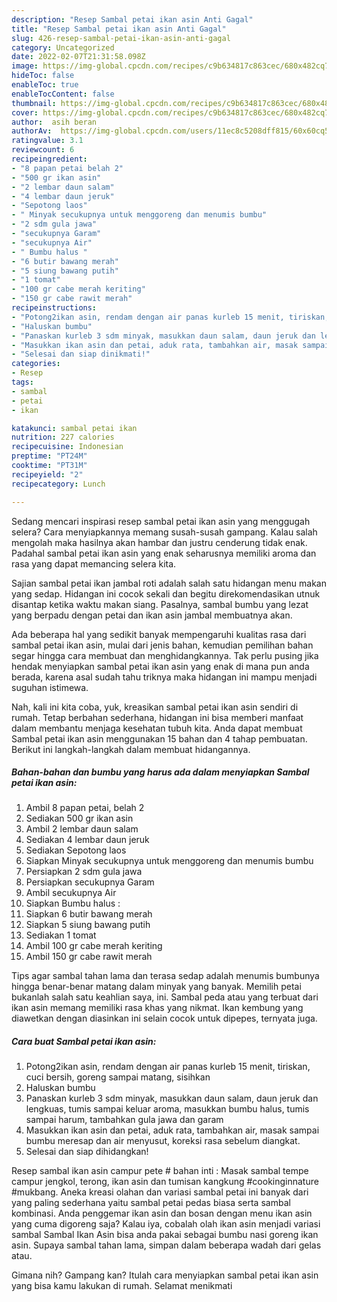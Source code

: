 ```yaml
---
description: "Resep Sambal petai ikan asin Anti Gagal"
title: "Resep Sambal petai ikan asin Anti Gagal"
slug: 426-resep-sambal-petai-ikan-asin-anti-gagal
category: Uncategorized
date: 2022-02-07T21:31:58.098Z
image: https://img-global.cpcdn.com/recipes/c9b634817c863cec/680x482cq70/sambal-petai-ikan-asin-foto-resep-utama.jpg
hideToc: false
enableToc: true
enableTocContent: false
thumbnail: https://img-global.cpcdn.com/recipes/c9b634817c863cec/680x482cq70/sambal-petai-ikan-asin-foto-resep-utama.jpg
cover: https://img-global.cpcdn.com/recipes/c9b634817c863cec/680x482cq70/sambal-petai-ikan-asin-foto-resep-utama.jpg
author:  asih beran
authorAv:  https://img-global.cpcdn.com/users/11ec8c5208dff815/60x60cq50/avatar.jpg
ratingvalue: 3.1
reviewcount: 6
recipeingredient:
- "8 papan petai belah 2"
- "500 gr ikan asin"
- "2 lembar daun salam"
- "4 lembar daun jeruk"
- "Sepotong laos"
- " Minyak secukupnya untuk menggoreng dan menumis bumbu"
- "2 sdm gula jawa"
- "secukupnya Garam"
- "secukupnya Air"
- " Bumbu halus "
- "6 butir bawang merah"
- "5 siung bawang putih"
- "1 tomat"
- "100 gr cabe merah keriting"
- "150 gr cabe rawit merah"
recipeinstructions:
- "Potong2ikan asin, rendam dengan air panas kurleb 15 menit, tiriskan, cuci bersih, goreng sampai matang, sisihkan"
- "Haluskan bumbu"
- "Panaskan kurleb 3 sdm minyak, masukkan daun salam, daun jeruk dan lengkuas, tumis sampai keluar aroma, masukkan bumbu halus, tumis sampai harum, tambahkan gula jawa dan garam"
- "Masukkan ikan asin dan petai, aduk rata, tambahkan air, masak sampai bumbu meresap dan air menyusut, koreksi rasa sebelum diangkat."
- "Selesai dan siap dinikmati!"
categories:
- Resep
tags:
- sambal
- petai
- ikan

katakunci: sambal petai ikan 
nutrition: 227 calories
recipecuisine: Indonesian
preptime: "PT24M"
cooktime: "PT31M"
recipeyield: "2"
recipecategory: Lunch

---
```



Sedang mencari inspirasi resep sambal petai ikan asin yang menggugah selera? Cara menyiapkannya memang susah-susah gampang. Kalau salah mengolah maka hasilnya akan hambar dan justru cenderung tidak enak. Padahal sambal petai ikan asin yang enak seharusnya memiliki aroma dan rasa yang dapat memancing selera kita.


Sajian sambal petai ikan jambal roti adalah salah satu hidangan menu makan yang sedap. Hidangan ini cocok sekali dan begitu direkomendasikan utnuk disantap ketika waktu makan siang. Pasalnya, sambal bumbu yang lezat yang berpadu dengan petai dan ikan asin jambal membuatnya akan.

Ada beberapa hal yang sedikit banyak mempengaruhi kualitas rasa dari sambal petai ikan asin, mulai dari jenis bahan, kemudian pemilihan bahan segar hingga cara membuat dan menghidangkannya. Tak perlu pusing jika hendak menyiapkan sambal petai ikan asin yang enak di mana pun anda berada, karena asal sudah tahu triknya maka hidangan ini mampu menjadi suguhan istimewa.


Nah, kali ini kita coba, yuk, kreasikan sambal petai ikan asin sendiri di rumah. Tetap berbahan sederhana, hidangan ini bisa memberi manfaat dalam membantu menjaga kesehatan tubuh kita. Anda dapat membuat Sambal petai ikan asin menggunakan 15 bahan dan 4 tahap pembuatan. Berikut ini langkah-langkah dalam membuat hidangannya.

<!--inarticleads1-->

##### Bahan-bahan dan bumbu yang harus ada dalam menyiapkan Sambal petai ikan asin:

1. Ambil 8 papan petai, belah 2
1. Sediakan 500 gr ikan asin
1. Ambil 2 lembar daun salam
1. Sediakan 4 lembar daun jeruk
1. Sediakan Sepotong laos
1. Siapkan  Minyak secukupnya untuk menggoreng dan menumis bumbu
1. Persiapkan 2 sdm gula jawa
1. Persiapkan secukupnya Garam
1. Ambil secukupnya Air
1. Siapkan  Bumbu halus :
1. Siapkan 6 butir bawang merah
1. Siapkan 5 siung bawang putih
1. Sediakan 1 tomat
1. Ambil 100 gr cabe merah keriting
1. Ambil 150 gr cabe rawit merah


Tips agar sambal tahan lama dan terasa sedap adalah menumis bumbunya hingga benar-benar matang dalam minyak yang banyak. Memilih petai bukanlah salah satu keahlian saya, ini. Sambal peda atau yang terbuat dari ikan asin memang memiliki rasa khas yang nikmat. Ikan kembung yang diawetkan dengan diasinkan ini selain cocok untuk dipepes, ternyata juga. 

<!--inarticleads2-->

##### Cara buat Sambal petai ikan asin:

1. Potong2ikan asin, rendam dengan air panas kurleb 15 menit, tiriskan, cuci bersih, goreng sampai matang, sisihkan
1. Haluskan bumbu
1. Panaskan kurleb 3 sdm minyak, masukkan daun salam, daun jeruk dan lengkuas, tumis sampai keluar aroma, masukkan bumbu halus, tumis sampai harum, tambahkan gula jawa dan garam
1. Masukkan ikan asin dan petai, aduk rata, tambahkan air, masak sampai bumbu meresap dan air menyusut, koreksi rasa sebelum diangkat.
1. Selesai dan siap dihidangkan!

Resep sambal ikan asin campur pete # bahan inti : Masak sambal tempe campur jengkol, terong, ikan asin dan tumisan kangkung #cookinginnature #mukbang. Aneka kreasi olahan dan variasi sambal petai ini banyak dari yang paling sederhana yaitu sambal petai pedas biasa serta sambal kombinasi. Anda penggemar ikan asin dan bosan dengan menu ikan asin yang cuma digoreng saja? Kalau iya, cobalah olah ikan asin menjadi variasi sambal Sambal Ikan Asin bisa anda pakai sebagai bumbu nasi goreng ikan asin. Supaya sambal tahan lama, simpan dalam beberapa wadah dari gelas atau. 

Gimana nih? Gampang kan? Itulah cara menyiapkan sambal petai ikan asin yang bisa kamu lakukan di rumah. Selamat menikmati
